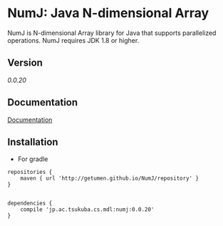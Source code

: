 # NumJ:  Java N-dimensional Array 

NumJ is N-dimensional Array library for Java that supports parallelized operations.
NumJ requires JDK 1.8 or higher.

## Version
*0.0.20*

## Documentation
[Documentation](https://getumen.github.io/NumJ/doc)

## Installation

- For gradle  

```$gradle
repositories {
    maven { url 'http://getumen.github.io/NumJ/repository' }
}


dependencies {
    compile 'jp.ac.tsukuba.cs.mdl:numj:0.0.20'
}

```  
